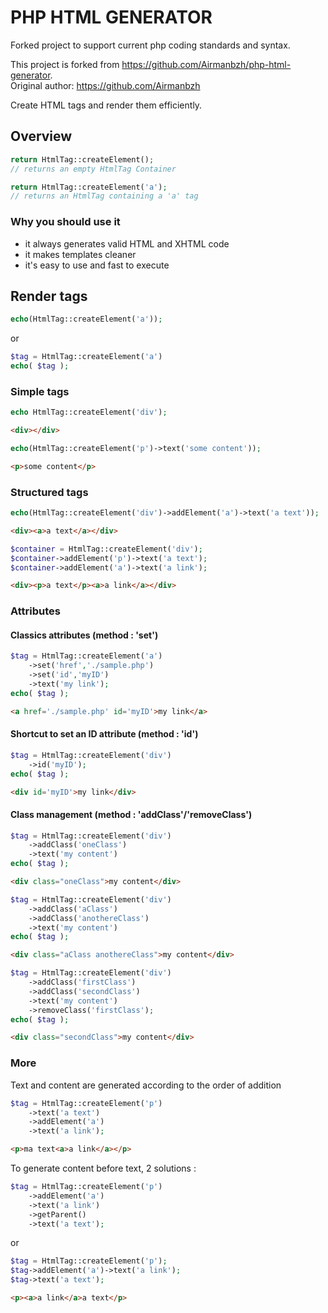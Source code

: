 # PHP HTML GENERATOR

Forked project to support current php coding standards and syntax.

This project is forked from https://github.com/Airmanbzh/php-html-generator.  
Original author: https://github.com/Airmanbzh

Create HTML tags and render them efficiently.

## Overview

```php
return HtmlTag::createElement();
// returns an empty HtmlTag Container
```
```php
return HtmlTag::createElement('a');
// returns an HtmlTag containing a 'a' tag
```

### Why you should use it

 - it always generates valid HTML and XHTML code
 - it makes templates cleaner
 - it's easy to use and fast to execute

## Render tags

```php
echo(HtmlTag::createElement('a'));
```
or 
```php
$tag = HtmlTag::createElement('a')
echo( $tag );
```

### Simple tags


```php
echo HtmlTag::createElement('div');
```
```html
<div></div>
```

```php
echo(HtmlTag::createElement('p')->text('some content'));
```
```html
<p>some content</p>
```

### Structured tags

```php
echo(HtmlTag::createElement('div')->addElement('a')->text('a text'));
```
```html
<div><a>a text</a></div>
```

```php
$container = HtmlTag::createElement('div');
$container->addElement('p')->text('a text');
$container->addElement('a')->text('a link');
```
```html
<div><p>a text</p><a>a link</a></div>
```
### Attributes

#### Classics attributes (method : 'set')

```php
$tag = HtmlTag::createElement('a')
    ->set('href','./sample.php')
    ->set('id','myID')
    ->text('my link');
echo( $tag );
```
```html
<a href='./sample.php' id='myID'>my link</a>
```
	
#### Shortcut to set an ID attribute (method : 'id')

```php
$tag = HtmlTag::createElement('div')
    ->id('myID');
echo( $tag );
```
```html
<div id='myID'>my link</div>
```

#### Class management (method : 'addClass'/'removeClass')

```php
$tag = HtmlTag::createElement('div')
    ->addClass('oneClass')
    ->text('my content')
echo( $tag );
```
```html
<div class="oneClass">my content</div>
```

```php
$tag = HtmlTag::createElement('div')
    ->addClass('aClass')
    ->addClass('anothereClass')
    ->text('my content')
echo( $tag );
```
```html
<div class="aClass anothereClass">my content</div>
```

```php
$tag = HtmlTag::createElement('div')
    ->addClass('firstClass')
    ->addClass('secondClass')
    ->text('my content')
    ->removeClass('firstClass');
echo( $tag );
```
```html
<div class="secondClass">my content</div>
```
	
### More

Text and content are generated according to the order of addition
```php
$tag = HtmlTag::createElement('p')
    ->text('a text')
    ->addElement('a')
    ->text('a link');
```
```html
<p>ma text<a>a link</a></p>
```
	
To generate content before text, 2 solutions :
```php
$tag = HtmlTag::createElement('p')
    ->addElement('a')
    ->text('a link')
    ->getParent()
    ->text('a text');
```
or
```php
$tag = HtmlTag::createElement('p');
$tag->addElement('a')->text('a link');
$tag->text('a text');
```

```html
<p><a>a link</a>a text</p>
```